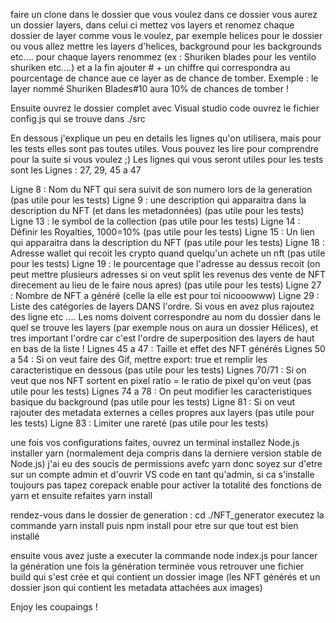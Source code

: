 faire un clone dans le dossier que vous voulez
dans ce dossier vous aurez un dossier layers, dans celui ci mettez vos layers et renomez chaque dossier de layer comme vous le voulez,
par exemple helices pour le dossier ou vous allez mettre les layers d'helices, background pour les backgrounds etc....
pour chaque layers renommez (ex : Shuriken blades pour les ventilo shuriken etc....) et a la fin ajouter # + un chiffre
qui correspondra au pourcentage de chance aue ce layer as de chance de tomber. 
Exemple : le layer nommé Shuriken Blades#10  aura 10% de chances de tomber !

Ensuite ouvrez le dossier complet avec Visual studio code
ouvrez le fichier config.js qui se trouve dans ./src

En dessous j'explique un peu en details les lignes qu'on utilisera, mais pour les tests elles sont pas toutes utiles. Vous pouvez les lire pour comprendre pour la suite si vous voulez ;)
Les lignes qui vous seront utiles pour les tests sont les Lignes : 27, 29, 45 a 47 

Ligne 8 : Nom du NFT qui sera suivit de son numero lors de la generation (pas utile pour les tests)
Ligne 9 : une description qui apparaitra dans la description du NFT (et dans les metadonnées) (pas utile pour les tests)
Ligne 13 : le symbol de la collection (pas utile pour les tests)
Ligne 14 : Définir les Royalties, 1000=10% (pas utile pour les tests)
Ligne 15 : Un lien qui apparaitra dans la description du NFT (pas utile pour les tests)
Ligne 18 : Adresse wallet qui recoit les crypto quand quelqu'un achete un nft (pas utile pour les tests)
Ligne 19 : le pourcentage que l'adresse au dessus recoit (on peut mettre plusieurs adresses si on veut split les revenus des vente de NFT direcement au lieu de le faire nous apres) (pas utile pour les tests)
Ligne 27 : Nombre de NFT a généré (celle la elle est pour toi nicooowww)
Ligne 29 : Liste des catégories de layers DANS l'ordre. Si vous en avez plus rajoutez des ligne etc .... Les noms doivent correspondre au nom du dossier dans le quel se trouve les layers (par exemple nous on aura un dossier Hélices), et tres important l'ordre car c'est l'ordre de superposition des layers de haut en bas de la liste !
Lignes 45 a 47 : Taille et effet des NFT générés 
Lignes 50 a 54 : Si on veut faire des Gif, mettre export: true et remplir les caracteristique en dessous (pas utile pour les tests)
Lignes 70/71 : Si on veut que nos NFT sortent en pixel ratio = le ratio de pixel qu'on veut (pas utile pour les tests)
Lignes 74 a 78 : On peut modifier les caracteristiques basique du background (pas utile pour les tests)
Ligne 81 : Si on veut rajouter des metadata externes a celles propres aux layers (pas utile pour les tests)
Ligne 83 : Limiter une rareté (pas utile pour les tests)

une fois vos configurations faites, ouvrez un terminal
installez Node.js 
installer yarn (normalement deja compris dans la derniere version stable de Node.js)
j'ai eu des soucis de permissions avefc yarn donc soyez sur d'etre sur un compte admin et d'ouvrir VS code en tant qu'admin, si ca s'installe toujours pas tapez corepack enable pour activer la totalité des fonctions de yarn et ensuite refaites yarn install

rendez-vous dans le dossier de generation : cd ./NFT_generator
executez la commande yarn install
puis npm install pour etre sur que tout est bien installé

ensuite vous avez juste a executer la commande node index.js pour lancer la génération
une fois la génération terminée vous retrouver une fichier build qui s'est crée et qui contient un dossier image (les NFT générés et un dossier json qui contient les metadata attachées aux images)

Enjoy les coupaings !
